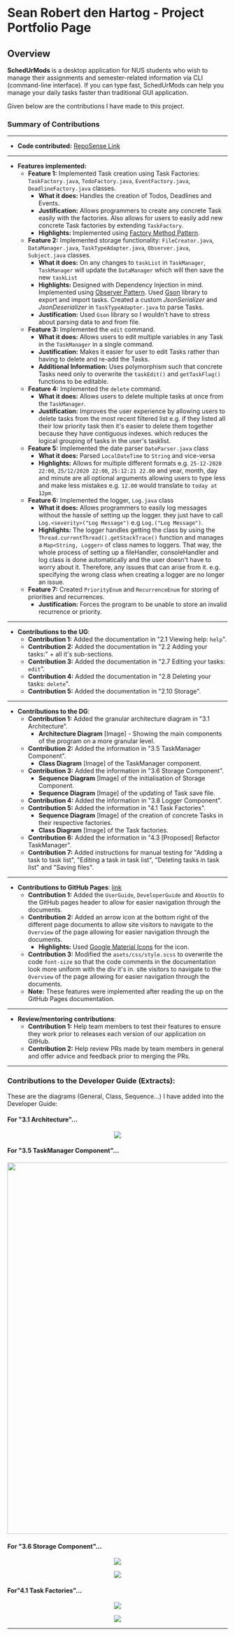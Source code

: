 # Sean Robert den Hartog - Project Portfolio Page

## Overview <a id="scrollToHere"></a>
**SchedUrMods** is a desktop application for NUS students who wish to manage their assignments
and semester-related information via CLI (command-line interface). If you can type fast, SchedUrMods
can help you manage your daily tasks faster than traditional GUI application.

Given below are the contributions I have made to this project.

### Summary of Contributions

---

- **Code contributed:** [RepoSense Link](https://nus-cs2113-ay2122s1.github.io/tp-dashboard/?search=&sort=groupTitle&sortWithin=title&timeframe=commit&mergegroup=&groupSelect=groupByRepos&breakdown=true&checkedFileTypes=docs~functional-code~test-code~other&since=2021-09-25&tabOpen=true&tabType=authorship&tabAuthor=SeanRobertDH&tabRepo=AY2122S1-CS2113T-W13-3%2Ftp%5Bmaster%5D&authorshipIsMergeGroup=false&authorshipFileTypes=docs~functional-code~test-code~other&authorshipIsBinaryFileTypeChecked=false)

---

- **Features implemented:**
    - **Feature 1:** Implemented Task creation using Task Factories: `TaskFactory.java`, `TodoFactory.java`, `EventFactory.java`, `DeadlineFactory.java` classes.
        - **What it does:** Handles the creation of Todos, Deadlines and Events.
        - **Justification:** Allows programmers to create any concrete Task easily with the factories. Also allows for users to easily add new concrete Task factories by extending `TaskFactory`.
        - **Highlights:** Implemented using [Factory Method Pattern](https://en.wikipedia.org/wiki/Factory_method_pattern).
    - **Feature 2:** Implemented storage functionality: `FileCreator.java`, `DataManager.java`, `TaskTypeAdapter.java`, `Observer.java`, `Subject.java` classes.
        - **What it does:** On any changes to `taskList` in `TaskManager`, `TaskManager` will update the `DataManager` which will then save the new `taskList`
        - **Highlights:** Designed with Dependency Injection in mind. Implemented using [Observer Pattern](https://en.wikipedia.org/wiki/Observer_pattern). 
           Used [Gson](https://github.com/google/gson) library to export and import tasks. Created a custom *JsonSerializer* and *JsonDeserializer* in `TaskTypeAdapter.java`
           to parse Tasks.
        - **Justification:** Used `Gson` library so I wouldn't have to stress about parsing data to and from file.
    - **Feature 3:** Implemented the `edit` command.
        - **What it does:** Allows users to edit multiple variables in any Task in the `TaskManager` in a single command.
        - **Justification:** Makes it easier for user to edit Tasks rather than having to delete and re-add the Tasks.
        - **Additional Information:** Uses polymorphism such that concrete Tasks need only to overwrite the `taskEdit()` and `getTaskFlag()` functions to be editable.
    - **Feature 4:** Implemented the `delete` command.
        - **What it does:** Allows users to delete multiple tasks at once from the `TaskManager`.
        - **Justification:** Improves the user experience by allowing users to delete tasks from the most recent filtered list e.g. if they listed
           all their low priority task then it's easier to delete them together because they have contiguous indexes.
          which reduces the logical grouping of tasks in the user's tasklist.
    - **Feature 5:** Implemented the date parser `DateParser.java` class
        - **What it does:** Parsed `LocalDateTime` to `String` and vice-versa
        - **Highlights:** Allows for multiple different formats e.g. `25-12-2020 22:00`, `25/12/2020 22:00`, `25:12:21 22.00`
           and year, month, day and minute are all optional arguments allowing users to type less and make less mistakes e.g. `12.00` would translate to `today at 12pm`.
    - **Feature 6:** Implemented the logger, `Log.java` class
        - **What it does:** Allows programmers to easily log messages without the hassle of setting up the logger. they just have to
           call `Log.<severity>("Log Message")` e.g `Log.("Log Message")`. 
        - **Highlights:** The logger handles getting the class by using the `Thread.currentThread().getStackTrace()` function and manages a `Map<String, Logger>` of
           class names to loggers. That way, the whole process of setting up a fileHandler, consoleHandler and log class is done automatically and
           the user doesn't have to worry about it. Therefore, any issues that can arise from it. e.g. specifying the wrong class when creating a logger are no longer an issue.
    - **Feature 7:** Created `PriorityEnum` and `RecurrenceEnum` for storing of priorities and recurrences.
        - **Justification:** Forces the program to be unable to store an invalid recurrence or priority.  
---

- **Contributions to the UG**:
    - **Contribution 1:** Added the documentation in "2.1 Viewing help: `help`".
    - **Contribution 2:** Added the documentation in "2.2 Adding your tasks:" + all it's sub-sections.
    - **Contribution 3:** Added the documentation in "2.7 Editing your tasks: `edit`".
    - **Contribution 4:** Added the documentation in "2.8 Deleting your tasks: `delete`".
    - **Contribution 5:** Added the documentation in "2.10 Storage".

---

- **Contributions to the DG**:
    - **Contribution 1:** Added the granular architecture diagram in "3.1 Architecture".
        -  **Architecture Diagram** [Image] - Showing the main components of the program on a more granular level.
    - **Contribution 2:** Added the information in "3.5 TaskManager Component".
        - **Class Diagram** [Image] of the TaskManager component.
    - **Contribution 3:** Added the information in "3.6 Storage Component".
        - **Sequence Diagram** [Image] of the initialisation of Storage Component.
        - **Sequence Diagram** [Image] of the updating of Task save file.
    - **Contribution 4:** Added the information in "3.8 Logger Component".
    - **Contribution 5:** Added the information in "4.1 Task Factories".
        - **Sequence Diagram** [Image] of the creation of concrete Tasks in their respective factories.
        - **Class Diagram** [Image] of the Task factories.
    - **Contribution 6:** Added the information in "4.3 [Proposed] Refactor TaskManager".
    - **Contribution 7:** Added instructions for manual testing for "Adding a task to task list", "Editing a task in task list",
       "Deleting tasks in task list" and "Saving files".
---

- **Contributions to GitHub Pages**: [link](https://ay2122s1-cs2113t-w13-3.github.io/tp/)
    - **Contribution 1:** Added the `UserGuide`, `DeveloperGuide` and `AboutUs` to the GitHub pages header to allow
       for easier navigation through the documents.
    - **Contribution 2:** Added an arrow icon at the bottom right of the different page documents to allow 
       site visitors to navigate to the `Overview` of the page allowing for easier navigation through the documents.
        - **Highlights:** Used [Google Material Icons](https://google.github.io/material-design-icons/) for the icon.
    - **Contribution 3:** Modified the `asets/css/style.scss` to overwrite the code `font-size` so that the
       code comments in the documentation look more uniform with the div it's in.
       site visitors to navigate to the `Overview` of the page allowing for easier navigation through the documents.
    - **Note:** These features were implemented after reading the up on the GitHub Pages documentation.
        
---

- **Review/mentoring contributions**:
    - **Contribution 1:** Help team members to test their features to ensure they work prior to releases each version of our application on GitHub.
    - **Contribution 2:** Help review PRs made by team members in general and offer advice and feedback prior to merging the PRs.

---

<div style="page-break-after: always;"></div>

### Contributions to the Developer Guide (Extracts):

These are the diagrams (General, Class, Sequence...) I have added into the Developer Guide:

#### For "3.1 Architecture"...
<p align="center">
    <img src="../images/SeanUMLDiagrams/SchedUrMods_Architecture.png">
</p>

#### For "3.5 TaskManager Component"...
<p align="center">
    <img src="../images/SeanUMLDiagrams/TaskManager_Object_Diagram.png" width="850">
</p>

#### For "3.6 Storage Component"...
<p align="center">
    <img src="../images/SeanUMLDiagrams/Storage_Sequence_Diagram1.png">
</p>

<p align="center">
    <img src="../images/SeanUMLDiagrams/Storage_Sequence_Diagram2.png">
</p>

#### For"4.1 Task Factories"...
<p align="center">
    <img src="../images/SeanUMLDiagrams/TaskFactory_Sequence_Diagram.png">
</p>

<p align="center">
    <img src="../images/SeanUMLDiagrams/TaskFactory_Object_Diagram.png">
</p>

---
